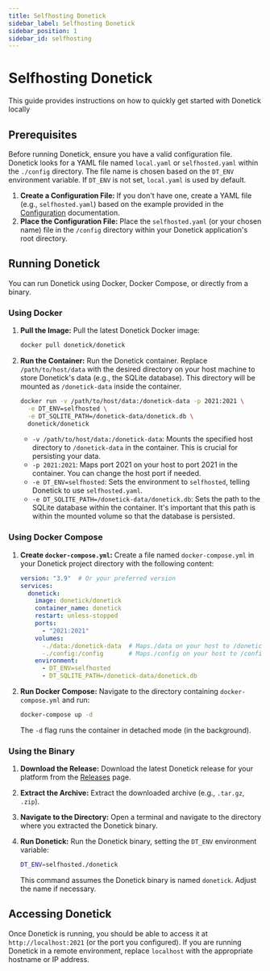 ```yaml
---
title: Selfhosting Donetick
sidebar_label: Selfhosting Donetick
sidebar_position: 1
sidebar_id: selfhosting
---
```


# Selfhosting Donetick

This guide provides instructions on how to quickly get started with Donetick locally

## Prerequisites

Before running Donetick, ensure you have a valid configuration file.  Donetick looks for a YAML file named `local.yaml` or `selfhosted.yaml` within the `./config` directory. The file name is chosen based on the `DT_ENV` environment variable. If `DT_ENV` is not set, `local.yaml` is used by default.

1.  **Create a Configuration File:** If you don't have one, create a YAML file (e.g., `selfhosted.yaml`) based on the example provided in the [Configuration](configuration) documentation.
2.  **Place the Configuration File:** Place the `selfhosted.yaml` (or your chosen name) file in the `/config` directory within your Donetick application's root directory.

## Running Donetick

You can run Donetick using Docker, Docker Compose, or directly from a binary.

### Using Docker

1.  **Pull the Image:** Pull the latest Donetick Docker image:

    ```bash
    docker pull donetick/donetick
    ```

2.  **Run the Container:** Run the Donetick container.  Replace `/path/to/host/data` with the desired directory on your host machine to store Donetick's data (e.g., the SQLite database).  This directory will be mounted as `/donetick-data` inside the container.

    ```bash
    docker run -v /path/to/host/data:/donetick-data -p 2021:2021 \
      -e DT_ENV=selfhosted \
      -e DT_SQLITE_PATH=/donetick-data/donetick.db \
      donetick/donetick
    ```

    *   `-v /path/to/host/data:/donetick-data`: Mounts the specified host directory to `/donetick-data` in the container.  This is crucial for persisting your data.
    *   `-p 2021:2021`: Maps port 2021 on your host to port 2021 in the container.  You can change the host port if needed.
    *   `-e DT_ENV=selfhosted`: Sets the environment to `selfhosted`, telling Donetick to use `selfhosted.yaml`.
    *   `-e DT_SQLITE_PATH=/donetick-data/donetick.db`: Sets the path to the SQLite database within the container.  It's important that this path is within the mounted volume so that the database is persisted.

### Using Docker Compose

1.  **Create `docker-compose.yml`:** Create a file named `docker-compose.yml` in your Donetick project directory with the following content:

    ```yaml
    version: "3.9"  # Or your preferred version
    services:
      donetick:
        image: donetick/donetick
        container_name: donetick
        restart: unless-stopped
        ports:
          - "2021:2021"
        volumes:
          -./data:/donetick-data  # Maps./data on your host to /donetick-data in the container
          -./config:/config       # Maps./config on your host to /config in the container
        environment:
          - DT_ENV=selfhosted
          - DT_SQLITE_PATH=/donetick-data/donetick.db
    ```

2.  **Run Docker Compose:** Navigate to the directory containing `docker-compose.yml` and run:

    ```bash
    docker-compose up -d
    ```

    The `-d` flag runs the container in detached mode (in the background).

### Using the Binary

1.  **Download the Release:** Download the latest Donetick release for your platform from the [Releases](link-to-releases-page) page.
2.  **Extract the Archive:** Extract the downloaded archive (e.g., `.tar.gz`, `.zip`).
3.  **Navigate to the Directory:** Open a terminal and navigate to the directory where you extracted the Donetick binary.
4.  **Run Donetick:** Run the Donetick binary, setting the `DT_ENV` environment variable:

    ```bash
    DT_ENV=selfhosted./donetick
    ```

    This command assumes the Donetick binary is named `donetick`.  Adjust the name if necessary.

## Accessing Donetick

Once Donetick is running, you should be able to access it at `http://localhost:2021` (or the port you configured).  If you are running Donetick in a remote environment, replace `localhost` with the appropriate hostname or IP address.

